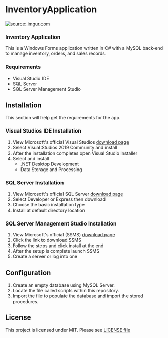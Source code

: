 # InventoryApplication

<a href="https://imgur.com/syVYoFg"><img src="https://i.imgur.com/syVYoFg.gif" title="source: imgur.com" /></a>

### Inventory Application
This is a Windows Forms application written in C# with a MySQL back-end to manage inventory, orders, and sales records.

### Requirements
* Visual Studio IDE
* SQL Server
* SQL Server Management Studio

## Installation
This section will help get the requirements for the app.

### Visual Studios IDE Installation
1. View Microsoft's official Visual Studios [download page](https://visualstudio.microsoft.com/downloads/)
2. Select Visual Studios 2019 Community and install
3. After the installation completes open Visual Studio Installer
4. Select and install 
    * .NET Desktop Development
    * Data Storage and Processing
    
### SQL Server Installation
1. View Microsoft's official SQL Server [download page](https://www.microsoft.com/en-us/sql-server/sql-server-downloads)
2. Select Developer or Express then download
3. Choose the basic installation type
4. Install at default directory location

### SQL Server Management Studio Installation
1. View Microsoft's official (SSMS) [download page](https://docs.microsoft.com/en-us/sql/ssms/download-sql-server-management-studio-ssms?view=sql-server-ver15)
2. Click the link to download SSMS
3. Follow the steps and click install at the end
4. After the setup is complete launch SSMS
5. Create a server or log into one

 ## Configuration
 1. Create an empty database using MySQL Server.
 2. Locate the file called scripts within this repository.
 3. Import the file to populate the database and import the stored procedures.
 
 
## License
This project is licensed under MIT. Please see [LICENSE file](https://github.com/nate51315/InventoryApplication/blob/master/LICENSE)
